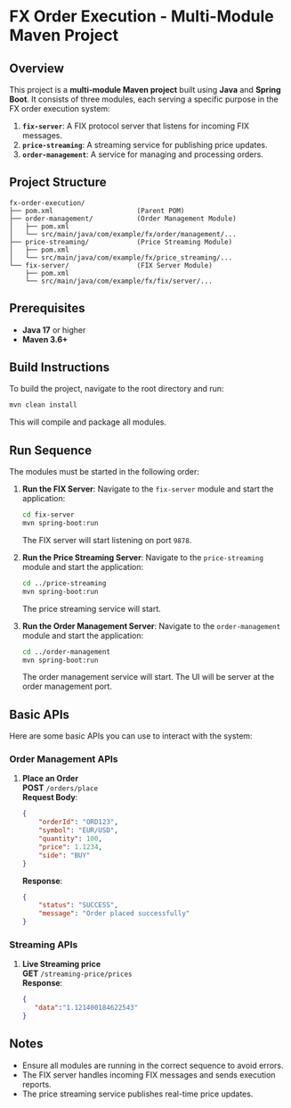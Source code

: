 # FX Order Execution - Multi-Module Maven Project

## Overview
This project is a **multi-module Maven project** built using **Java** and **Spring Boot**.
It consists of three modules, each serving a specific purpose in the FX order execution system:

1. **`fix-server`**: A FIX protocol server that listens for incoming FIX messages.
2. **`price-streaming`**: A streaming service for publishing price updates.
3. **`order-management`**: A service for managing and processing orders.

## Project Structure
```
fx-order-execution/
├── pom.xml                     (Parent POM)
├── order-management/           (Order Management Module)
│   ├── pom.xml
│   └── src/main/java/com/example/fx/order/management/...
├── price-streaming/            (Price Streaming Module)
│   ├── pom.xml
│   └── src/main/java/com/example/fx/price_streaming/...
└── fix-server/                 (FIX Server Module)
    ├── pom.xml
    └── src/main/java/com/example/fx/fix/server/...
```

## Prerequisites
- **Java 17** or higher
- **Maven 3.6+**

## Build Instructions
To build the project, navigate to the root directory and run:

```bash
mvn clean install
```

This will compile and package all modules.

## Run Sequence
The modules must be started in the following order:

1. **Run the FIX Server**:
   Navigate to the `fix-server` module and start the application:

   ```bash
   cd fix-server
   mvn spring-boot:run
   ```

   The FIX server will start listening on port `9878`.

2. **Run the Price Streaming Server**:
   Navigate to the `price-streaming` module and start the application:

   ```bash
   cd ../price-streaming
   mvn spring-boot:run
   ```

   The price streaming service will start.

3. **Run the Order Management Server**:
   Navigate to the `order-management` module and start the application:

   ```bash
   cd ../order-management
   mvn spring-boot:run
   ```

   The order management service will start.
   The UI will be server at the order management port.

## Basic APIs
Here are some basic APIs you can use to interact with the system:

### Order Management APIs
1. **Place an Order**  
   **POST** `/orders/place`  
   **Request Body**:
   ```json
   {
       "orderId": "ORD123",
       "symbol": "EUR/USD",
       "quantity": 100,
       "price": 1.1234,
       "side": "BUY"
   }
   ```
   **Response**:
   ```json
   {
       "status": "SUCCESS",
       "message": "Order placed successfully"
   }
   ```

### Streaming APIs

1. **Live Streaming price**  
   **GET** `/streaming-price/prices`  
   **Response**:
   ```json
   {
      "data":"1.121400184622543"
   }
   ```
   
## Notes
- Ensure all modules are running in the correct sequence to avoid errors.
- The FIX server handles incoming FIX messages and sends execution reports.
- The price streaming service publishes real-time price updates.
